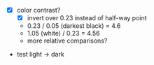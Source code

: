- [x] color contrast?
  - [x] invert over 0.23 instead of half-way point
  - 0.23 / 0.05 (darkest black) = 4.6
  - 1.05 (white) / 0.23 = 4.56
  - more relative comparisons?
- test light -> dark
